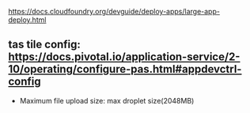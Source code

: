 https://docs.cloudfoundry.org/devguide/deploy-apps/large-app-deploy.html

## tas tile config: https://docs.pivotal.io/application-service/2-10/operating/configure-pas.html#appdevctrl-config
- Maximum file upload size: max droplet size(2048MB)
